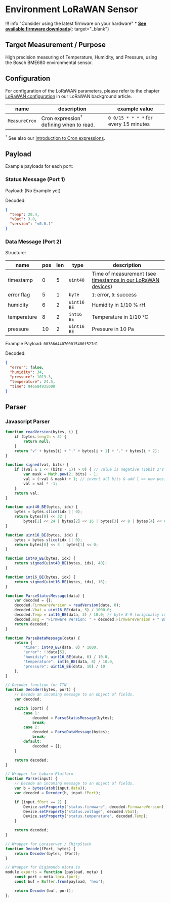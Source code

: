 # Environment LoRaWAN Sensor

!!! info "Consider using the latest firmware on your hardware"
    * [**See available firmware downloads**](firmware.md){: target="_blank"}

## Target Measurement / Purpose

High precision measuring of Temperature, Humidity, and Pressure, using the Bosch BME680 environmental sensor.


## Configuration
For configuration of the LoRaWAN parameters, please 
refer to the chapter [LoRaWAN configuration](/background/lorawan.html#lorawan-configuration) 
in our LoRaWAN background article.
 
| name | description | example value |
|------|-------------|----------------|
| `MeasureCron` | Cron expression<sup>&dagger;</sup> defining when to read. | `0 0/15 * * * *` for every 15 minutes |

<sup>&dagger;</sup> See also our [Introduction to Cron expressions](/background/cron-expressions.html).



## Payload

Example payloads for each port:

### Status Message (Port 1)

Payload: (No Example yet)

Decoded:
```json
{
  "temp": 20.4,
  "vBat": 3.0,
  "version": "v0.0.1"
}
```

### Data Message (Port 2)

Structure:

| name        | pos | len | type       | description |
| ----------- | :-- | :-- | ---------- | ----------- |
| timestamp   |   0 |   5 | `uint40`   | Time of measurement (see [timestamps in our LoRaWAN devices](/background/lorawan.html#timestamp)) |
| error flag  |   5 |   1 | `byte`     | `1`: error, `0`: success |
| humidity    |   6 |   2 | `uint16 BE`| Humidity in 1/10 % rH |
| temperature |   8 |   2 | `int16 BE` | Temperature in 1/10 °C |
| pressure    |  10 |   2 | `uint16 BE`| Pressure in 10 Pa |

Example Payload:
`00386d440700015400f527d1`

Decoded:
```json
{
  "error": false,
  "humidity": 34,
  "pressure": 1019.3,
  "temperature": 24.5,
  "time": 946684935000
}
```

## Parser

### Javascript Parser
```javascript
function readVersion(bytes, i) {
    if (bytes.length < 3) {
        return null;
    }
    return "v" + bytes[i] + "." + bytes[i + 1] + "." + bytes[i + 2];
}

function signed(val, bits) {
    if ((val & 1 << (bits - 1)) > 0) { // value is negative (16bit 2's complement)
        var mask = Math.pow(2, bits) - 1;
        val = (~val & mask) + 1; // invert all bits & add 1 => now positive value
        val = val * -1;
    }
    return val;
}

function uint40_BE(bytes, idx) {
    bytes = bytes.slice(idx || 0);
    return bytes[0] << 32 |
        bytes[1] << 24 | bytes[2] << 16 | bytes[3] << 8 | bytes[4] << 0;
}

function uint16_BE(bytes, idx) {
    bytes = bytes.slice(idx || 0);
    return bytes[0] << 8 | bytes[1] << 0;
}

function int40_BE(bytes, idx) {
    return signed(uint40_BE(bytes, idx), 40);
}

function int16_BE(bytes, idx) {
    return signed(uint16_BE(bytes, idx), 16);
}

function ParseStatusMessage(data) {
    var decoded = {};
    decoded.FirmwareVersion = readVersion(data, 0);
    decoded.Vbat = uint16_BE(data, 5) / 1000.0;
    decoded.Temp = int16_BE(data, 3) / 10.0; // byte 8-9 (originally in 10th degree C)
    decoded.msg = "Firmware Version: " + decoded.FirmwareVersion + " Battery: " + decoded.Vbat + "V Temperature: " + decoded.Temp + "°C";
    return decoded;
}

function ParseDataMessage(data) {
    return {
        "time": int40_BE(data, 0) * 1000,
        "error": !!data[5],
        "humidity": uint16_BE(data, 6) / 10.0,
        "temperature": int16_BE(data, 8) / 10.0,
        "pressure": uint16_BE(data, 10) / 10
    };
}

// Decoder function for TTN
function Decoder(bytes, port) {
    // Decode an incoming message to an object of fields.
    var decoded;

    switch (port) {
        case 1:
            decoded = ParseStatusMessage(bytes);
            break;
        case 2:
            decoded = ParseDataMessage(bytes);
            break;
        default:
            decoded = {};
    }

    return decoded;
}

// Wrapper for Lobaro Platform
function Parse(input) {
    // Decode an incoming message to an object of fields.
    var b = bytes(atob(input.data));
    var decoded = Decoder(b, input.fPort);

    if (input.fPort == 2) {
        Device.setProperty("status.firmware", decoded.FirmwareVersion);
        Device.setProperty("status.voltage", decoded.Vbat);
        Device.setProperty("status.temperature", decoded.Temp);
    }

    return decoded;
}

// Wrapper for Loraserver / ChirpStack
function Decode(fPort, bytes) {
    return Decoder(bytes, fPort);
}

// Wrapper for Digimondo niota.io
module.exports = function (payload, meta) {
    const port = meta.lora.fport;
    const buf = Buffer.from(payload, 'hex');

    return Decoder(buf, port);
};
```
